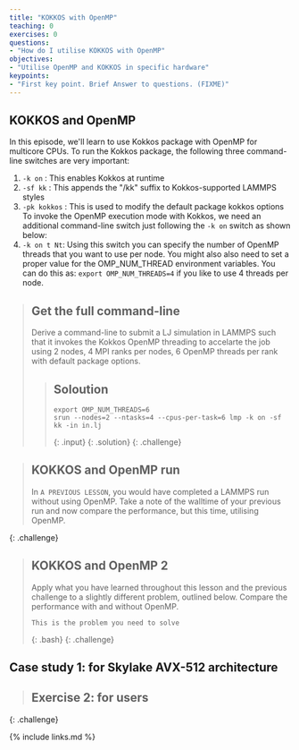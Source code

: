 ```yaml
---
title: "KOKKOS with OpenMP"
teaching: 0
exercises: 0
questions:
- "How do I utilise KOKKOS with OpenMP"
objectives:
- "Utilise OpenMP and KOKKOS in specific hardware"
keypoints:
- "First key point. Brief Answer to questions. (FIXME)"
---
```


## KOKKOS and OpenMP
In this episode, we'll learn to use Kokkos package with OpenMP for multicore CPUs. To run the Kokkos package, the following three command-line switches are very important:
  1. ```-k on``` : This enables Kokkos at runtime
  2. ```-sf kk``` : This appends the "/kk" suffix to Kokkos-supported LAMMPS styles
  3. ```-pk kokkos``` : This is used to modify the default package kokkos options
 To invoke the OpenMP execution mode with Kokkos, we need an additional command-line switch just following the ```-k on``` switch as shown below:
  4. ```-k on t Nt```: Using this switch you can specify the number of OpenMP threads that you want to use per node. You might also also need to set a proper value for the OMP_NUM_THREAD environment variables. You can do this as: ```export OMP_NUM_THREADS=4``` if you like to use 4 threads per node. 
  
> ## Get the full command-line
>
> Derive a command-line to submit a LJ simulation in LAMMPS such that it invokes the Kokkos OpenMP threading to accelarte the job using 2 nodes, 4 MPI ranks per nodes, 6 OpenMP threads per rank with default package options.
> > ## Soloution
> > ~~~
> > export OMP_NUM_THREADS=6
> > srun --nodes=2 --ntasks=4 --cpus-per-task=6 lmp -k on -sf kk -in in.lj 
> > ~~~
> > {: .input}
> {: .solution}
{: .challenge}


> ## KOKKOS and OpenMP run
>
> In `A PREVIOUS LESSON`, you would have completed a LAMMPS run without using OpenMP. Take a note of the walltime of your previous run and now compare the performance, but this time, utilising OpenMP.
>
{: .challenge}

> ## KOKKOS and OpenMP 2
> 
> Apply what you have learned throughout this lesson and the previous challenge to a slightly different problem, outlined below. Compare the performance with and without OpenMP.
> 
> ```
> This is the problem you need to solve
> ```
> {: .bash}
{: .challenge}

## Case study 1: for Skylake AVX-512 architecture

> ##  Exercise 2: for users
> 
{: .challenge}


{% include links.md %}
